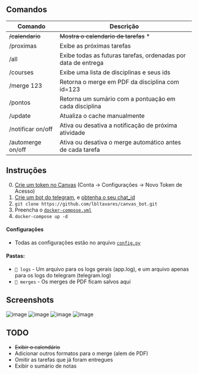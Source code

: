 
## Comandos

| **Comando**       | **Descrição**                                                 |
|-------------------|---------------------------------------------------------------|
| ~~/calendario~~       | ~~Mostra o calendario de tarefas~~ *                                |
| /proximas         | Exibe as próximas tarefas                                     |
| /all              | Exibe todas as futuras tarefas, ordenadas por data de entrega |
| /courses          | Exibe uma lista de disciplinas e seus ids                     |
| /merge 123        | Retorna o merge em PDF da disciplina com id=123               |
| /pontos           | Retorna um sumário com a pontuação em cada disciplina         |
| /update           | Atualiza o cache manualmente                                  |
| /notificar on/off | Ativa ou desativa a notificação de próxima atividade          |
| /automerge on/off | Ativa ou desativa o merge automático antes de cada tarefa     |

## Instruções

0. [Crie um token no Canvas](https://kb.iu.edu/d/aaja) (Conta -> Configurações -> Novo Token de Acesso)
1. [Crie um bot do telegram](https://core.telegram.org/bots#3-how-do-i-create-a-bot), e [obtenha o seu chat_id](https://newbedev.com/how-to-obtain-telegram-chat-id-for-a-specific-user)
2. ```git clone https://github.com/lbltavares/canvas_bot.git```
3. Preencha o [```docker-compose.yml```](https://github.com/lbltavares/canvas_bot/blob/main/docker-compose.yml)
4. ```docker-compose up -d```

#### Configurações
* Todas as configurações estão no arquivo [```config.py```](https://github.com/lbltavares/canvas_bot/blob/main/config.py)


#### Pastas:
- ```📂 logs``` - Um arquivo para os logs gerais (app.log), e um arquivo apenas para os logs do telegram (telegram.log)
- ```📂 merges``` - Os merges de PDF ficam salvos aqui

## Screenshots

![image](https://user-images.githubusercontent.com/34322384/137173722-baac93cb-894c-4f56-8412-4b4d5637c727.png)
![image](https://user-images.githubusercontent.com/34322384/137173801-2f17e167-6b51-4d56-9b9a-55c45738a327.png)
![image](https://user-images.githubusercontent.com/34322384/137173911-8dc5da64-701c-49d4-8d0f-2de2c8a22288.png)
![image](https://user-images.githubusercontent.com/34322384/137174047-96d8b5c7-6ef6-4437-9b64-b543ec24d94a.png)


## TODO
- ~~Exibir o calendário~~
- Adicionar outros formatos para o merge (alem de PDF)
- Omitir as tarefas que já foram entregues
- Exibir o sumário de notas

